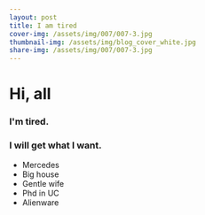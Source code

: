 ```yaml
---
layout: post
title: I am tired
cover-img: /assets/img/007/007-3.jpg
thumbnail-img: /assets/img/blog_cover_white.jpg
share-img: /assets/img/007/007-3.jpg
---
```


# Hi, all

### I'm tired.

### I will get what I want.

* Mercedes 
* Big house
* Gentle wife
* Phd in UC
* Alienware
